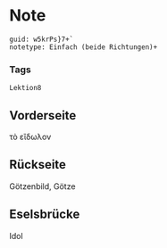 # Note
```
guid: w5krPs}7+`
notetype: Einfach (beide Richtungen)+
```

### Tags
```
Lektion8
```

## Vorderseite
τὸ εἲδωλον

## Rückseite
Götzenbild, Götze

## Eselsbrücke
Idol
